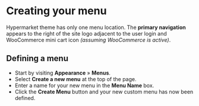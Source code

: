 # Creating your menu

Hypermarket theme has only one menu location. The **primary navigation** appears to the right of the site logo adjacent to the user login and WooCommerce mini cart icon *(assuming WooCommerce is active)*.

## Defining a menu

* Start by visiting **Appearance** » **Menus**.
* Select **Create a new menu** at the top of the page.
* Enter a name for your new menu in the **Menu Name** box.
* Click the **Create Menu** button and your new custom menu has now been defined.
